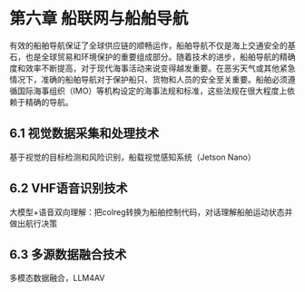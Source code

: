 # 第六章 船联网与船舶导航

有效的船舶导航保证了全球供应链的顺畅运作，船舶导航不仅是海上交通安全的基石，也是全球贸易和环境保护的重要组成部分。随着技术的进步，船舶导航的精确度和效率不断提高，对于现代海事活动来说变得越发重要。在恶劣天气或其他紧急情况下，准确的船舶导航对于保护船只、货物和人员的安全至关重要。船舶必须遵循国际海事组织（IMO）等机构设定的海事法规和标准，这些法规在很大程度上依赖于精确的导航。

## 6.1 视觉数据采集和处理技术

基于视觉的目标检测和风险识别，船载视觉感知系统（Jetson Nano）

## 6.2 VHF语音识别技术

大模型+语音双向理解：把colreg转换为船舶控制代码，对话理解船舶运动状态并做出航行决策

## 6.3 多源数据融合技术

多模态数据融合，LLM4AV

